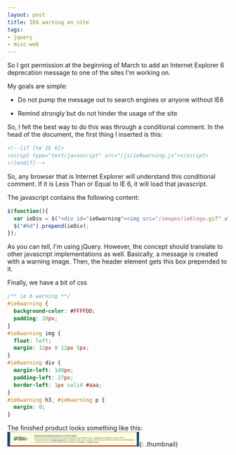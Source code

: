 ```yaml
---
layout: post
title: IE6 warning on site
tags:
- jquery
- misc-web
---
```

So I got permission at the beginning of March to add an Internet Explorer 6 deprecation message to one of the sites I'm working on.

My goals are simple:

  * Do not pump the message out to search engines or anyone without IE6

  * Remind strongly but do not hinder the usage of the site

So, I felt the best way to do this was through a conditional comment.  In the head of the document, the first thing I inserted is this:

```html
<!--[if lte IE 6]>
<script type="text/javascript" src="/js/ie6warning.js"></script>
<![endif]-->    
```

So, any browser that is Internet Explorer will understand this conditional comment.  If it is Less Than or Equal to IE 6, it will load that javascript.

The javascript contains the following content:
    
```javascript
$(function(){
  var ieDiv = $("<div id="ie6warning"><img src="/images/ie6logo.gif" alt="ie"></img><div><h3>Did you know that your browser is out of date?</h3><p>To get the best possible experience using our website we recommend that you upgrade your browser to a newer version.<br></br>The current version is <a href="http://microsoft.com/ie">Internet Explorer 8</a>.  The upgrade is free.  <em>(If you're using a PC at work you should contact your IT administrator.)</em> You may also try some other popular Internet browsers like <a href="http://getfirefox.com">Firefox</a> or <a href="http://google.com/chrome">Google Chrome</a>.</div></div>");
  $("#hd").prepend(ieDiv);
});
```

As you can tell, I'm using jQuery.  However, the concept should translate to other javascript implementations as well.  Basically, a message is created with a warning image.  Then, the header element gets this box prepended to it.

Finally, we have a bit of css

```css
/** ie 6 warning **/
#ie6warning {
  background-color: #FFFFDD;
  padding: 20px;
}
#ie6warning img {
  float: left;
  margin: 12px 0 12px 5px;
}
#ie6warning div {
  margin-left: 140px;
  padding-left: 27px;
  border-left: 1px solid #aaa;
}
#ie6warning h3, #ie6warning p {
  margin: 0;
}
```

The finished product looks something like this:
[![](/uploads/2010/untitled-300x34.jpg)](/uploads/2010/untitled.jpg){: .thumbnail}
